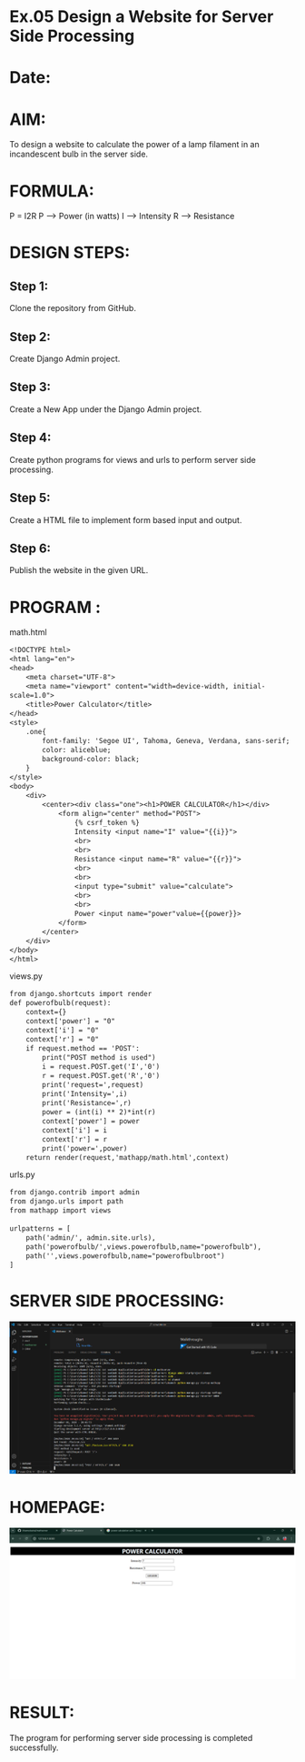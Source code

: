 # Ex.05 Design a Website for Server Side Processing
# Date:
# AIM:
To design a website to calculate the power of a lamp filament in an incandescent bulb in the server side.

# FORMULA:
P = I2R
P --> Power (in watts)
 I --> Intensity
 R --> Resistance

# DESIGN STEPS:
## Step 1:
Clone the repository from GitHub.

## Step 2:
Create Django Admin project.

## Step 3:
Create a New App under the Django Admin project.

## Step 4:
Create python programs for views and urls to perform server side processing.

## Step 5:
Create a HTML file to implement form based input and output.

## Step 6:
Publish the website in the given URL.

# PROGRAM :
math.html
```
<!DOCTYPE html>
<html lang="en">
<head>
    <meta charset="UTF-8">
    <meta name="viewport" content="width=device-width, initial-scale=1.0">
    <title>Power Calculator</title>
</head>
<style>
    .one{
        font-family: 'Segoe UI', Tahoma, Geneva, Verdana, sans-serif;
        color: aliceblue;
        background-color: black;
    }
</style>
<body>
    <div>
        <center><div class="one"><h1>POWER CALCULATOR</h1></div>
            <form align="center" method="POST">
                {% csrf_token %}
                Intensity <input name="I" value="{{i}}">
                <br>
                <br>
                Resistance <input name="R" value="{{r}}">
                <br>
                <br>
                <input type="submit" value="calculate">
                <br>
                <br>
                Power <input name="power"value={{power}}>
            </form>
        </center>
    </div>
</body>
</html>
```
views.py
```
from django.shortcuts import render 
def powerofbulb(request): 
    context={} 
    context['power'] = "0" 
    context['i'] = "0" 
    context['r'] = "0" 
    if request.method == 'POST': 
        print("POST method is used")
        i = request.POST.get('I','0')
        r = request.POST.get('R','0')
        print('request=',request) 
        print('Intensity=',i) 
        print('Resistance=',r) 
        power = (int(i) ** 2)*int(r) 
        context['power'] = power 
        context['i'] = i
        context['r'] = r
        print('power=',power) 
    return render(request,'mathapp/math.html',context)
```
urls.py
```
from django.contrib import admin
from django.urls import path
from mathapp import views

urlpatterns = [
    path('admin/', admin.site.urls),
    path('powerofbulb/',views.powerofbulb,name="powerofbulb"),
    path('',views.powerofbulb,name="powerofbulbroot")
]
```
# SERVER SIDE PROCESSING:
![alt text](<Screenshot 2024-12-06 204828.png>)
# HOMEPAGE:
![alt text](<Screenshot 2024-12-06 205025.png>)
# RESULT:
The program for performing server side processing is completed successfully.

